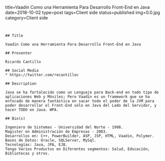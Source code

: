 title=Vaadin Como una Herramienta Para Desarrollo Front-End en Java
date=2018-10-02
type=post
tags=Client side
status=published
img=0.0.jpg
category=Client side
~~~~~~


## Title 

Vaadin Como una Herramienta Para Desarrollo Front-End en Java

## Presenter

Ricardo Cantillo

## Social Media
* https://twitter.com/recantilloc

## Description

Java se ha fortalecido como un Lenguaje para Back-end en todo tipo de aplicaciones Web y Móviles; Pero Vaadin es un framework que se ha enfocado de manera fantástica en sacar todo el poder de la JVM para poder desarrollar el Front-End sólo en Java del Lado del Servidor, y hacer TODO en Java. WPA.

## Bio(s)

Ingeniero de Sistemas - Universidad del Norte - 1998.
Magister en Administración de Empresas - 2003.
Desarrollos en: C++, PowerBuilder, ASP, JSP, HTML, Vaadin, Polymer.
Bases de Datos: Oracle, SQLServer, MySql.
Tecnologías: Java, JPA, EJB.
Tengo Varios Productos en Diferentes segmentos: Salud, Educación, Bibliotecas y otros.
